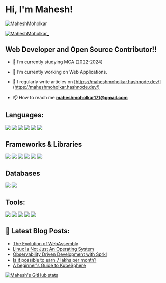 # Hi, I'm Mahesh!

<p align="left"> <img src="https://komarev.com/ghpvc/?username=MaheshMoholkar&label=Profile%20views&color=0e75b6&style=flat" alt="MaheshMoholkar" /> </p>
<p align="left"> <a href="https://twitter.com/100rabhcsmc" target="blank"><img src="https://img.shields.io/twitter/follow/MaheshMoholkar_?logo=twitter&style=for-the-badge" alt="MaheshMoholkar_" /></a> </p>

## Web Developer and Open Source Contributor!!

- 🔭 I’m currently studying MCA (2022-2024)

- 🌱 I’m currently working on Web Applications.

- 📝 I regularly write articles on [https://maheshmoholkar.hashnode.dev/](https://maheshmoholkar.hashnode.dev/)

- 📫 How to reach me **maheshmoholkar171@gmail.com**

## Languages:
<p>
  <img src="https://img.shields.io/badge/Java-ED8B00?style=for-the-badge&logo=java&logoColor=white" />
  <img src="https://img.shields.io/badge/HTML5-E34F26?style=for-the-badge&logo=html5&logoColor=white" />
  <img src="https://img.shields.io/badge/CSS3-1572B6?style=for-the-badge&logo=css3&logoColor=white" />
  <img src="https://img.shields.io/badge/JavaScript-323330?style=for-the-badge&logo=javascript&logoColor=F7DF1E" />
  <img src="https://img.shields.io/badge/TypeScript-007ACC?style=for-the-badge&logo=typescript&logoColor=white" />
  <img src="https://img.shields.io/badge/Go-00ADD8?style=for-the-badge&logo=go&logoColor=white" />
</p>

## Frameworks & Libraries
<p>
  <img src="https://img.shields.io/badge/Node.js-339933?style=for-the-badge&logo=nodedotjs&logoColor=white" />
  <img src="https://img.shields.io/badge/express.js-%23404d59.svg?style=for-the-badge&logo=express&logoColor=%2361DAFB" />
  <img src="https://img.shields.io/badge/React-20232A?style=for-the-badge&logo=react&logoColor=61DAFB" />
  <img src="https://img.shields.io/badge/React_Native-20232A?style=for-the-badge&logo=react&logoColor=61DAFB" />
  <img src="https://img.shields.io/badge/Tailwind_CSS-38B2AC?style=for-the-badge&logo=tailwind-css&logoColor=white" />
  <img src="https://img.shields.io/badge/next.js-000000?style=for-the-badge&logo=nextdotjs&logoColor=white" />
</p>

## Databases
<p>
  <img src="https://img.shields.io/badge/MySQL-00000F?style=for-the-badge&logo=mysql&logoColor=white" />
  <img src="https://img.shields.io/badge/MongoDB-4EA94B?style=for-the-badge&logo=mongodb&logoColor=white" />  
</p>

## Tools:
<p>
  <img src="https://img.shields.io/badge/Linux-FCC624?style=for-the-badge&logo=linux&logoColor=black" />
  <img src="https://img.shields.io/badge/DigitalOcean-%230167ff.svg?style=for-the-badge&logo=digitalOcean&logoColor=white" />
  <img src="https://img.shields.io/badge/docker-%230db7ed.svg?style=for-the-badge&logo=docker&logoColor=white" />
  <img src="https://img.shields.io/badge/kubernetes-%23326ce5.svg?style=for-the-badge&logo=kubernetes&logoColor=white" />
  <img src="https://img.shields.io/badge/jenkins-%232C5263.svg?style=for-the-badge&logo=jenkins&logoColor=white" />
</p>

## 📕 Latest Blog Posts:

<!-- BLOG-POST-LIST:START -->
- [The Evolution of WebAssembly](https://maheshmoholkar.hashnode.dev/the-evolution-of-webassembly)
- [Linux Is Not Just An Operating System](https://maheshmoholkar.hashnode.dev/linux-is-not-just-an-operating-system)
- [Observability Driven Development with Sprkl](https://maheshmoholkar.hashnode.dev/observability-driven-development-with-sprkl)
- [Is it possible to earn 7 lakhs per month?](https://maheshmoholkar.hashnode.dev/is-it-possible-to-earn-7-lakhs-per-month)
- [A beginner&#39;s Guide to KubeSphere](https://maheshmoholkar.hashnode.dev/a-beginners-guide-to-kubesphere)
<!-- BLOG-POST-LIST:END -->

[![Mahesh's GitHub stats](https://github-readme-stats.vercel.app/api?username=MaheshMoholkar&count_private=true&theme=tokyonight)]()
